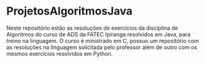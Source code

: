 # ProjetosAlgoritmosJava
Neste repositório estão as resoluções de exercícios da disciplina de Algoritmos do curso de ADS da FATEC Ipiranga resolvidos em Java, para treino na linguagem. O curso é ministrado em C, possuo um repositório com as resoluções na linguagem solicitada pelo professor além de outro com os mesmos exercícios resolvidos em Python. 
